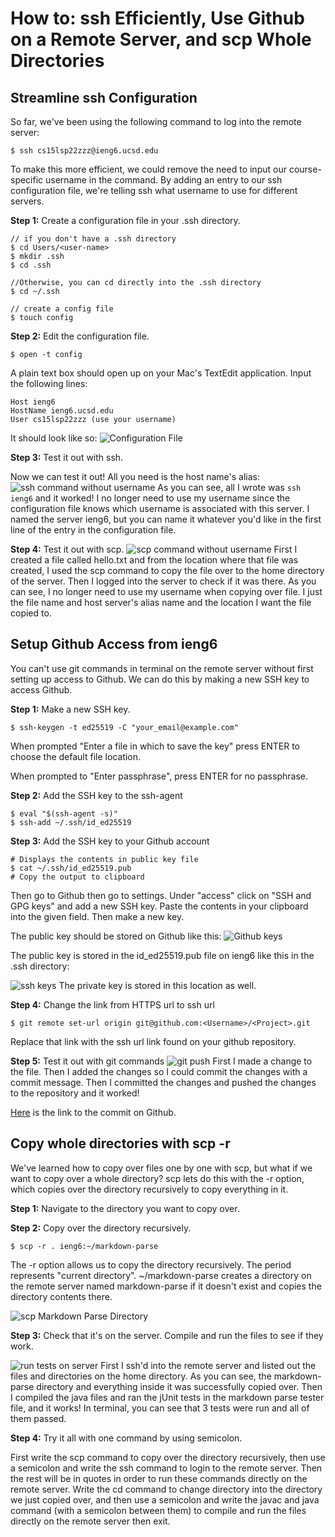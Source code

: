 # How to: ssh Efficiently, Use Github on a Remote Server, and scp Whole Directories

## Streamline ssh Configuration
So far, we've been using the following command to log into the remote server:

    $ ssh cs15lsp22zzz@ieng6.ucsd.edu
To make this more efficient, we could remove the need to input our course-specific username in the command. By adding an entry to our ssh configuration file, we're telling ssh what username to use for different servers.

**Step 1:** Create a configuration file in your .ssh directory. 

```
// if you don't have a .ssh directory
$ cd Users/<user-name>
$ mkdir .ssh
$ cd .ssh

//Otherwise, you can cd directly into the .ssh directory
$ cd ~/.ssh

// create a config file
$ touch config
```

**Step 2:** Edit the configuration file.

    $ open -t config

A plain text box should open up on your Mac's TextEdit application. Input the following lines:
```
Host ieng6
HostName ieng6.ucsd.edu
User cs15lsp22zzz (use your username)
```
It should look like so:
![Configuration File](configFile.png)

**Step 3:** Test it out with ssh.

Now we can test it out! All you need is the host name's alias:
![ssh command without username](sshNoUsername.png)
As you can see, all I wrote was `ssh ieng6` and it worked! I no longer need to use my username since the configuration file knows which username is associated with this server. I named the server ieng6, but you can name it whatever you'd like in the first line of the entry in the configuration file.

**Step 4:** Test it out with scp.
![scp command without username](scpNoUsername.png)
First I created a file called hello.txt and from the location where that file was created, I used the scp command to copy the file over to the home directory of the server. Then I logged into the server to check if it was there. As you can see, I no longer need to use my username when copying over file. I just the file name and host server's alias name and the location I want the file copied to.

## Setup Github Access from ieng6
You can't use git commands in terminal on the remote server without first setting up access to Github. We can do this by making a new SSH key to access Github.

**Step 1:** Make a new SSH key.

    $ ssh-keygen -t ed25519 -C "your_email@example.com"

When prompted "Enter a file in which to save the key" press ENTER to choose the default file location.

When prompted to "Enter passphrase", press ENTER for no passphrase.

**Step 2:** Add the SSH key to the ssh-agent

    $ eval "$(ssh-agent -s)"
    $ ssh-add ~/.ssh/id_ed25519

**Step 3:** Add the SSH key to your Github account

    # Displays the contents in public key file
    $ cat ~/.ssh/id_ed25519.pub
    # Copy the output to clipboard

Then go to Github then go to settings. Under "access" click on "SSH and GPG keys" and add a new SSH key. Paste the contents in your clipboard into the given field. Then make a new key. 

The public key should be stored on Github like this:
![Github keys](GithubKey.png)

The public key is stored in the id_ed25519.pub file on ieng6 like this in the .ssh directory:

![ssh keys](keys.png)
The private key is stored in this location as well.

**Step 4:** Change the link from HTTPS url to ssh url

    $ git remote set-url origin git@github.com:<Username>/<Project>.git
Replace that link with the ssh url link found on your github repository.

**Step 5:** Test it out with git commands
![git push](gitPush.png)
First I made a change to the file. Then I added the changes so I could commit the changes with a commit message. Then I committed the changes and pushed the changes to the repository and it worked!

[Here](https://github.com/m-chenh/markdown-parser/commit/01448b13111dbe31b7ed24462d8f332b20a3a91f) is the link to the commit on Github.

## Copy whole directories with scp -r
We've learned how to copy over files one by one with scp, but what if we want to copy over a whole directory? scp lets do this with the -r option, which copies over the directory recursively to copy everything in it.

**Step 1:** Navigate to the directory you want to copy over.

**Step 2:** Copy over the directory recursively.
    
    $ scp -r . ieng6:~/markdown-parse

The -r option allows us to copy the directory recursively. The period represents "current directory".  ~/markdown-parse creates a directory on the remote server named markdown-parse if it doesn't exist and copies the directory contents there.

![scp Markdown Parse Directory](scpR.png)

**Step 3:** Check that it's on the server. Compile and run the files to see if they work.

![run tests on server](checkAndRun.png)
First I ssh'd into the remote server and listed out the files and directories on the home directory. As you can see, the markdown-parse directory and everything inside it was successfully copied over. Then I compiled the java files and ran the jUnit tests in the markdown parse tester file, and it works! In terminal, you can see that 3 tests were run and all of them passed.

**Step 4:** Try it all with one command by using semicolon.

First write the scp command to copy over the directory recursively, then use a semicolon and write the ssh command to login to the remote server. Then the rest will be in quotes in order to run these commands directly on the remote server. Write the cd command to change directory into the directory we just copied over, and then use a semicolon and write the javac and java command (with a semicolon between them) to compile and run the files directly on the remote server then exit.
